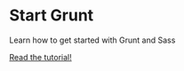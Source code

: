 # Start Grunt

Learn how to get started with Grunt and Sass

[Read the tutorial!](http://www.taniarascia.com/getting-started-with-grunt-and-sass/)
